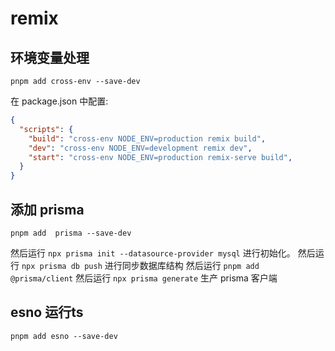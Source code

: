 # remix

## 环境变量处理

`pnpm add cross-env --save-dev`

在 package.json 中配置:
```json
{
  "scripts": {
    "build": "cross-env NODE_ENV=production remix build",
    "dev": "cross-env NODE_ENV=development remix dev",
    "start": "cross-env NODE_ENV=production remix-serve build",
  }
}
```

## 添加 prisma

`pnpm add  prisma --save-dev`

然后运行 `npx prisma init --datasource-provider mysql` 进行初始化。
然后运行 `npx prisma db push` 进行同步数据库结构
然后运行 `pnpm add @prisma/client`
然后运行 `npx prisma generate` 生产 prisma 客户端

## esno 运行ts
`pnpm add esno --save-dev`
